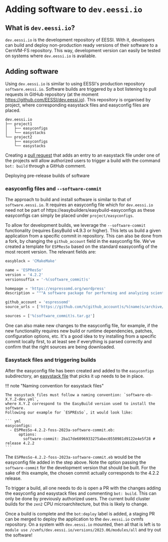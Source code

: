 # Adding software to `dev.eessi.io`

## What is `dev.eessi.io`?

`dev.eessi.io` is the development repository of EESSI. With it, developers can build and deploy non-production ready versions of their software to a CernVM-FS repository. This way, development version can easily be tested on systems where `dev.eessi.io` is available.

## Adding software

Using `dev.eessi.io` is similar to using EESSI's production repository `software.eessi.io`. Software builds are triggered by a bot listening to pull requests in GitHub repository (at the moment https://github.com/EESSI/dev.eessi.io). This repository is organised by project, where corresponding easystack files and easyconfig files are placed.

```
dev.eessi.io
├── project1
│   ├── easyconfigs
│   └── easystacks
└── project2
    ├── easyconfigs
    └── easystacks
```

Creating a [pull request](https://docs.github.com/en/pull-requests/collaborating-with-pull-requests/proposing-changes-to-your-work-with-pull-requests/creating-a-pull-request) that adds an entry to an easystack file under one of the projects will allow authorized users to trigger 
a build with the command `bot: build` through a GitHub comment.

Deploying pre-release builds of software

### easyconfig files and `--software-commit`
The approach to build and install software is similar to that of `software.eessi.io`. 
It requires an easyconfig file which for `dev.eessi.io` need not be part of https://easybuilders/easybuild-easyconfigs 
as these easyconfigs can simply be placed under `project/easyconfigs`.

To allow for development builds, we leverage the `--software-commit` functionality (requires EasyBuild v4.9.3 or higher). This lets us build a given application from
a specific commit in repository. This can also be done from a fork, by changing the `github_account` field in the easyconfig file. 
We've created a template for `ESPResSo` based on the standard eaasyconfig of the most recent version. The relevant fields are:

``` python
easyblock = 'CMakeMake'

name = 'ESPResSo'
version = '4.2.2'
versionsuffix = '-%(software_commit)s'

homepage = 'https://espressomd.org/wordpress'
description = """A software package for performing and analyzing scientific Molecular Dynamics simulations."""

github_account = 'espressomd'
source_urls = ['https://github.com/%(github_account)s/%(name)s/archive/']

sources = ['%(software_commit)s.tar.gz']
```

One can also make new changes to the easyconfig file, for example, if the new functionality requires new build or 
runtime dependencies, patches, configuration options, etc. It's a good idea to try installing from a specific commit locally first,
to at least see if everything is parsed correctly and confirm that the right sources are being downloaded.

### Easystack files and triggering builds

After the easyconfig file has been created and added to the `easyconfigs` subdirectory, an [easystack file](https://docs.easybuild.io/easystack-files) that picks it up
needs to be in place. 

!!! note "Naming convention for easystack files"

    The easystack files must follow a naming convention: `software-eb-X.Y.Z-dev.yml`,
    where X.Y.Z correspond to the EasyBuild version used to install the software. 
    Following our example for `ESPREsSo`, it would look like: 
    
    ``` yml
    easyconfigs:
      - ESPResSo-4.2.2-foss-2023a-software-commit.eb:
          options:
            software-commit: 2ba17de6096933275abec0550981d9122e4e5f28 # release 4.2.2
    ```

The `ESPResSo-4.2.2-foss-2023a-software-commit.eb` would be the easyconfig file added in the step above. 
Note the option passing the `software-commit` for the development version that should be built. 
For the sake of this example, the chosen commit actually corresponds to the 4.2.2 release.

To trigger a build, all one needs to do is open a PR with the changes adding the easyconfig and easystack 
files and commenting `bot: build`. This can only be done by previously authorized users. 
The current build cluster builds for the `zen2` CPU microarchitecture, but this is likely to change.

Once a build is complete and the `bot:deploy` label is added, a staging PR can be merged to deploy the
application to the `dev.eessi.io` cvmfs repository. On a system with `dev.eessi.io` mounted, then all
that is left is to `module use /cvmfs/dev.eessi.io/versions/2023.06/modules/all` and try out the software!

